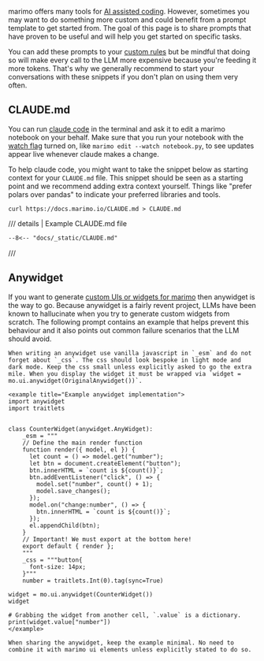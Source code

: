 marimo offers many tools for [AI assisted coding](../editor_features/ai_completion.md). However, sometimes you may want to do something more custom and could benefit from a prompt template to get started from. The goal of this page is to share prompts that have proven to be useful and will help you get started on specific tasks.

You can add these prompts to your [custom rules](../editor_features/ai_completion.md#custom-rules) but be mindful that doing so will make every call to the LLM more expensive because you're feeding it more tokens. That's why we generally recommend to start your conversations with these snippets if you don't plan on using them very often.

## CLAUDE.md

You can run [claude code](https://www.anthropic.com/claude-code) in the terminal and ask it to edit a marimo notebook on your behalf. Make sure that you run your notebook with the [watch flag](../..//api/watch.md) turned on, like `marimo edit --watch notebook.py`, to see updates appear live whenever claude makes a change.

To help claude code, you might want to take the snippet below as starting context for your `CLAUDE.md` file. This snippet should be seen as a starting point and we recommend adding extra context yourself. Things like "prefer polars over pandas" to indicate your preferred libraries and tools.

```console
curl https://docs.marimo.io/CLAUDE.md > CLAUDE.md
```

/// details | Example CLAUDE.md file

```markdown
--8<-- "docs/_static/CLAUDE.md"
```

///

## Anywidget

If you want to generate [custom UIs or widgets for marimo](../../api/inputs/anywidget.md?#building-custom-ui-elements) then anywidget is the way to go. Because anywidget is a fairly revent project, LLMs have been known to hallucinate when you try to generate custom widgets from scratch. The following prompt contains an example that helps prevent this behaviour and it also points out common failure scenarios that the LLM should avoid.

```
When writing an anywidget use vanilla javascript in `_esm` and do not forget about `_css`. The css should look bespoke in light mode and dark mode. Keep the css small unless explicitly asked to go the extra mile. When you display the widget it must be wrapped via `widget = mo.ui.anywidget(OriginalAnywidget())`.

<example title="Example anywidget implementation">
import anywidget
import traitlets


class CounterWidget(anywidget.AnyWidget):
    _esm = """
    // Define the main render function
    function render({ model, el }) {
      let count = () => model.get("number");
      let btn = document.createElement("button");
      btn.innerHTML = `count is ${count()}`;
      btn.addEventListener("click", () => {
        model.set("number", count() + 1);
        model.save_changes();
      });
      model.on("change:number", () => {
        btn.innerHTML = `count is ${count()}`;
      });
      el.appendChild(btn);
    }
    // Important! We must export at the bottom here!
    export default { render };
    """
    _css = """button{
      font-size: 14px;
    }"""
    number = traitlets.Int(0).tag(sync=True)

widget = mo.ui.anywidget(CounterWidget())
widget

# Grabbing the widget from another cell, `.value` is a dictionary.
print(widget.value["number"])
</example>

When sharing the anywidget, keep the example minimal. No need to combine it with marimo ui elements unless explicitly stated to do so.
```
